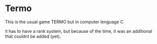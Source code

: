 # Termo
This is the usual game TERMO but in computer lenguage C

it has to have a rank system, but because of the time, it was an additional that couldnt be added (yet).
